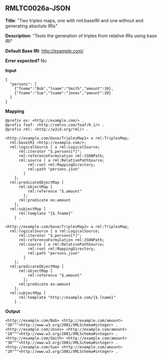 ## RMLTC0026a-JSON

**Title**: "Two triples maps, one with rml:baseIRI and one without and generating absolute IRIs"

**Description**: "Tests the generation of triples from relative IRIs using base IRI"

**Default Base IRI**: http://example.com/

**Error expected?** No

**Input**
```
{
  "persons": [
    {"fname":"Bob","lname":"Smith","amount":30},
    {"fname":"Sue","lname":"Jones","amount":20}
  ]
}

```

**Mapping**
```
@prefix ex: <http://example.com/> .
@prefix foaf: <http://xmlns.com/foaf/0.1/> .
@prefix rml: <http://w3id.org/rml/> .

<http://example.com/base/TriplesMap1> a rml:TriplesMap;
  rml:baseIRI <http://example.com/>;
  rml:logicalSource [ a rml:LogicalSource;
      rml:iterator "$.persons[*]";
      rml:referenceFormulation rml:JSONPath;
      rml:source [ a rml:RelativePathSource;
          rml:root rml:MappingDirectory;
          rml:path "persons.json"
        ]
    ];
  rml:predicateObjectMap [
      rml:objectMap [
          rml:reference "$.amount"
        ];
      rml:predicate ex:amount
    ];
  rml:subjectMap [
      rml:template "{$.fname}"
    ] .

<http://example.com/base/TriplesMap2> a rml:TriplesMap;
  rml:logicalSource [ a rml:LogicalSource;
      rml:iterator "$.persons[*]";
      rml:referenceFormulation rml:JSONPath;
      rml:source [ a rml:RelativePathSource;
          rml:root rml:MappingDirectory;
          rml:path "persons.json"
        ]
    ];
  rml:predicateObjectMap [
      rml:objectMap [
          rml:reference "$.amount"
        ];
      rml:predicate ex:amount
    ];
  rml:subjectMap [
      rml:template "http://example.com/{$.lname}"
    ] .

```

**Output**
```
<http://example.com/Bob> <http://example.com/amount> "30"^^<http://www.w3.org/2001/XMLSchema#integer> .
<http://example.com/Jones> <http://example.com/amount> "20"^^<http://www.w3.org/2001/XMLSchema#integer> .
<http://example.com/Smith> <http://example.com/amount> "30"^^<http://www.w3.org/2001/XMLSchema#integer> .
<http://example.com/Sue> <http://example.com/amount> "20"^^<http://www.w3.org/2001/XMLSchema#integer> .

```

